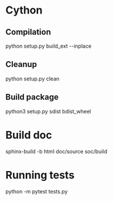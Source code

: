 # Cython

## Compilation
python setup.py build_ext --inplace

## Cleanup
python setup.py clean

## Build package
python3 setup.py sdist bdist_wheel


# Build doc
sphinx-build -b html doc/source soc/build


# Running tests
python -m pytest tests.py
